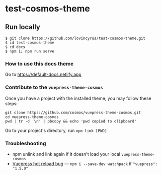 # test-cosmos-theme

## Run locally
```
$ git clone https://github.com/lovincyrus/test-cosmos-theme.git
$ cd test-cosmos-theme
$ cd docs
$ npm i; npm run serve
```

### How to use this docs theme
Go to https://default-docs.netlify.app

### Contribute to the `vuepress-theme-cosmos`
Once you have a project with the installed theme, you may follow these steps:
```
git clone https://github.com/cosmos/vuepress-theme-cosmos.git
cd vuepress-theme-cosmos
pwd | tr -d '\n' | pbcopy && echo 'pwd copied to clipboard'
```
Go to your project's directory, run `npm link [PWD]`

### Troubleshooting
- npm unlink and link again if it doesn't load your local `vuepress-theme-cosmos`
- [Vuepress hot reload bug](https://github.com/vuejs/vuepress/issues/2392) — `npm i --save-dev watchpack` if `"vuepress": "1.5.0"`